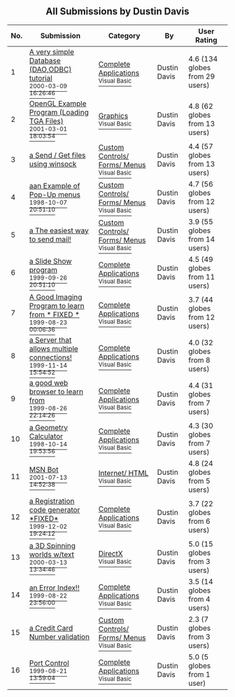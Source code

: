 ﻿<div align="center">

## All Submissions by Dustin Davis

</div>

No.  | Submission | Category | By   | User Rating
---- | ---------- | -------- | ---- | -----------
1 | [A very simple Database \(DAO,ODBC\) tutorial<br /><sup>2000-03-09 16:26:46</sup>](https://github.com/Planet-Source-Code/dustin-davis-a-very-simple-database-dao-odbc-tutorial__1-6510) | [Complete Applications<br /><sup>Visual Basic</sup>](../ByCategory/complete-applications__1-27.md) | Dustin Davis | 4.6 (134 globes from 29 users)
2 | [OpenGL Example Program \(Loading TGA Files\)<br /><sup>2001-03-01 18:03:54</sup>](https://github.com/Planet-Source-Code/dustin-davis-opengl-example-program-loading-tga-files__1-21424) | [Graphics<br /><sup>Visual Basic</sup>](../ByCategory/graphics__1-46.md) | Dustin Davis | 4.8 (62 globes from 13 users)
3 | [a Send / Get files using winsock<br />](https://github.com/Planet-Source-Code/dustin-davis-a-send-get-files-using-winsock__1-4740) | [Custom Controls/ Forms/  Menus<br /><sup>Visual Basic</sup>](../ByCategory/custom-controls-forms-menus__1-4.md) | Dustin Davis | 4.4 (57 globes from 13 users)
4 | [aan Example of Pop\-Up menus<br /><sup>1998-10-07 20:51:10</sup>](https://github.com/Planet-Source-Code/dustin-davis-aan-example-of-pop-up-menus__1-3921) | [Custom Controls/ Forms/  Menus<br /><sup>Visual Basic</sup>](../ByCategory/custom-controls-forms-menus__1-4.md) | Dustin Davis | 4.7 (56 globes from 12 users)
5 | [a The easiest way to send mail\!<br />](https://github.com/Planet-Source-Code/dustin-davis-a-the-easiest-way-to-send-mail__1-5325) | [Custom Controls/ Forms/  Menus<br /><sup>Visual Basic</sup>](../ByCategory/custom-controls-forms-menus__1-4.md) | Dustin Davis | 3.9 (55 globes from 14 users)
6 | [a Slide Show program<br /><sup>1999-09-26 20:51:10</sup>](https://github.com/Planet-Source-Code/dustin-davis-a-slide-show-program__1-3732) | [Complete Applications<br /><sup>Visual Basic</sup>](../ByCategory/complete-applications__1-27.md) | Dustin Davis | 4.5 (49 globes from 11 users)
7 | [A Good Imaging Program to learn from \* FIXED \*<br /><sup>1999-08-23 00:06:36</sup>](https://github.com/Planet-Source-Code/dustin-davis-a-good-imaging-program-to-learn-from-fixed__1-3174) | [Complete Applications<br /><sup>Visual Basic</sup>](../ByCategory/complete-applications__1-27.md) | Dustin Davis | 3.7 (44 globes from 12 users)
8 | [a Server that allows multiple connections\!<br /><sup>1999-11-14 15:54:52</sup>](https://github.com/Planet-Source-Code/dustin-davis-a-server-that-allows-multiple-connections__1-4464) | [Complete Applications<br /><sup>Visual Basic</sup>](../ByCategory/complete-applications__1-27.md) | Dustin Davis | 4.0 (32 globes from 8 users)
9 | [a good web browser to learn from<br /><sup>1999-08-26 22:14:26</sup>](https://github.com/Planet-Source-Code/dustin-davis-a-good-web-browser-to-learn-from__1-3264) | [Complete Applications<br /><sup>Visual Basic</sup>](../ByCategory/complete-applications__1-27.md) | Dustin Davis | 4.4 (31 globes from 7 users)
10 | [a Geometry Calculator<br /><sup>1998-10-14 19:53:56</sup>](https://github.com/Planet-Source-Code/dustin-davis-a-geometry-calculator__1-4036) | [Complete Applications<br /><sup>Visual Basic</sup>](../ByCategory/complete-applications__1-27.md) | Dustin Davis | 4.3 (30 globes from 7 users)
11 | [MSN Bot<br /><sup>2001-07-13 14:52:38</sup>](https://github.com/Planet-Source-Code/dustin-davis-msn-bot__1-25278) | [Internet/ HTML<br /><sup>Visual Basic</sup>](../ByCategory/internet-html__1-34.md) | Dustin Davis | 4.8 (24 globes from 5 users)
12 | [a Registration code generator \*FIXED\*<br /><sup>1999-12-02 19:24:12</sup>](https://github.com/Planet-Source-Code/dustin-davis-a-registration-code-generator-fixed__1-4670) | [Complete Applications<br /><sup>Visual Basic</sup>](../ByCategory/complete-applications__1-27.md) | Dustin Davis | 3.7 (22 globes from 6 users)
13 | [a 3D Spinning worlds w/text<br /><sup>2000-03-13 13:34:46</sup>](https://github.com/Planet-Source-Code/dustin-davis-a-3d-spinning-worlds-w-text__1-6568) | [DirectX<br /><sup>Visual Basic</sup>](../ByCategory/directx__1-44.md) | Dustin Davis | 5.0 (15 globes from 3 users)
14 | [an Error Index\!\!<br /><sup>1999-08-22 23:56:00</sup>](https://github.com/Planet-Source-Code/dustin-davis-an-error-index__1-3177) | [Complete Applications<br /><sup>Visual Basic</sup>](../ByCategory/complete-applications__1-27.md) | Dustin Davis | 3.5 (14 globes from 4 users)
15 | [a Credit Card Number validation<br />](https://github.com/Planet-Source-Code/dustin-davis-a-credit-card-number-validation__1-5696) | [Custom Controls/ Forms/  Menus<br /><sup>Visual Basic</sup>](../ByCategory/custom-controls-forms-menus__1-4.md) | Dustin Davis | 2.3 (7 globes from 3 users)
16 | [Port Control<br /><sup>1999-08-21 13:59:04</sup>](https://github.com/Planet-Source-Code/dustin-davis-port-control__1-3149) | [Complete Applications<br /><sup>Visual Basic</sup>](../ByCategory/complete-applications__1-27.md) | Dustin Davis | 5.0 (5 globes from 1 user)
